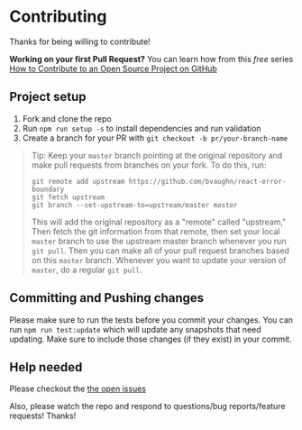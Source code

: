 # Contributing

Thanks for being willing to contribute!

**Working on your first Pull Request?** You can learn how from this _free_
series [How to Contribute to an Open Source Project on GitHub][egghead]

## Project setup

1. Fork and clone the repo
2. Run `npm run setup -s` to install dependencies and run validation
3. Create a branch for your PR with `git checkout -b pr/your-branch-name`

> Tip: Keep your `master` branch pointing at the original repository and make
> pull requests from branches on your fork. To do this, run:
>
> ```
> git remote add upstream https://github.com/bvaughn/react-error-boundary
> git fetch upstream
> git branch --set-upstream-to=upstream/master master
> ```
>
> This will add the original repository as a "remote" called "upstream," Then
> fetch the git information from that remote, then set your local `master`
> branch to use the upstream master branch whenever you run `git pull`. Then you
> can make all of your pull request branches based on this `master` branch.
> Whenever you want to update your version of `master`, do a regular `git pull`.

## Committing and Pushing changes

Please make sure to run the tests before you commit your changes. You can run
`npm run test:update` which will update any snapshots that need updating. Make
sure to include those changes (if they exist) in your commit.

## Help needed

Please checkout the [the open issues][issues]

Also, please watch the repo and respond to questions/bug reports/feature
requests! Thanks!

<!-- prettier-ignore-start -->
[egghead]: https://egghead.io/series/how-to-contribute-to-an-open-source-project-on-github
[all-contributors]: https://github.com/all-contributors/all-contributors
[issues]: https://github.com/bvaughn/react-error-boundary/issues
<!-- prettier-ignore-end -->
